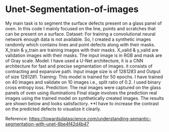 # Unet-Segmentation-of-images
My main task is to segment the surface defects present on a glass panel of oven. In this code I mainly focused on the line, points and scratches that can be present on a surface. 
Dataset:
For training a convolutional neural network enough data is not available. So, I created a synthetic images randomly which contains lines and point defects along with their masks.
X_train & y_train are training images with their masks.
X_valid & y_valid are validation images with their masks.
The input image is in RGB and mask are of Gray scale. 
Model:
I have used a U-Net architecture, it is a CNN architecture for fast and precise segmentation of images. it consists of contracting and expansive path. Input image size is of 128*128*3 and Output of size 128*128*1.
Training:
This model is trained for 50 epochs. I have trained on 40 images and validate on 10 images i.e., split ratio of 0.2. I used binary cross entropy loss.
Prediction:
The real images were captured on the glass panels of oven using illuminations Final stage involves the prediction real images using the trained model on synthetically created images. The results are shown below and looks satisfactory. 
**I have to increase the contrast on the predicted defects to visualize it clearly.

Reference:
https://towardsdatascience.com/understanding-semantic-segmentation-with-unet-6be4f42d4b47
